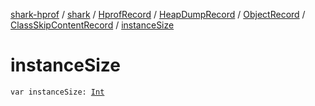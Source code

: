 [shark-hprof](../../../../../index.md) / [shark](../../../../index.md) / [HprofRecord](../../../index.md) / [HeapDumpRecord](../../index.md) / [ObjectRecord](../index.md) / [ClassSkipContentRecord](index.md) / [instanceSize](./instance-size.md)

# instanceSize

`var instanceSize: `[`Int`](https://kotlinlang.org/api/latest/jvm/stdlib/kotlin/-int/index.html)